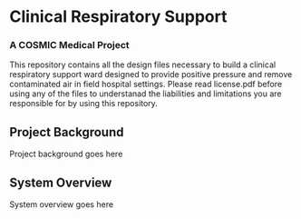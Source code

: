 # Clinical Respiratory Support
### A COSMIC Medical Project

This repository contains all the design files necessary to build a clinical respiratory support ward designed to provide positive pressure and remove contaminated air in field hospital settings. Please read license.pdf before using any of the files to understanad the liabilities and limitations you are responsible for by using this repository.

## Project Background
Project background goes here

## System Overview
System overview goes here
